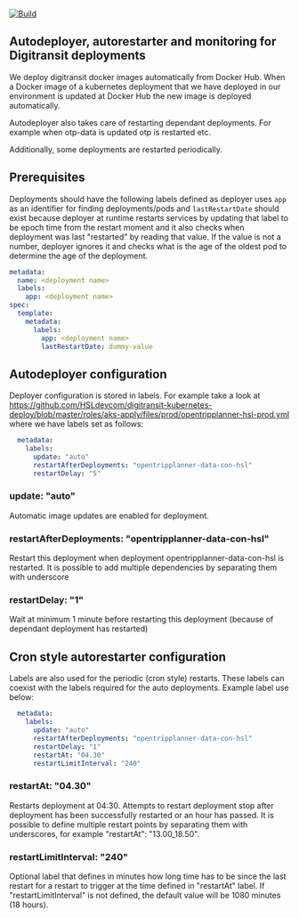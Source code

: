 [![Build](https://github.com/hsldevcom/digitransit-deployer/workflows/Process%20master%20push/badge.svg)](https://github.com/HSLdevcom/digitransit-deployer/actions)


## Autodeployer, autorestarter and monitoring for Digitransit deployments

We deploy digitransit docker images automatically from Docker Hub. When a Docker image of a kubernetes deployment that we have deployed in our environment is updated at Docker Hub the new image is deployed automatically.

Autodeployer also takes care of restarting dependant deployments. For example when otp-data is updated otp is restarted etc.

Additionally, some deployments are restarted periodically.

## Prerequisites

Deployments should have the following labels defined as deployer uses `app` as an identifier for finding deployments/pods and `lastRestartDate` should exist because deployer at runtime restarts services by updating that label to be epoch time from the restart moment and it also checks when deployment was last "restarted" by reading that value. If the value is not a number, deployer ignores it and checks what is the age of the oldest pod to determine the age of the deployment.
```yaml
metadata:
  name: <deployment name>
  labels:
    app: <deployment name>
spec:
  template:
    metadata:
      labels:
        app: <deployment name>
        lastRestartDate: dummy-value
```

## Autodeployer configuration

Deployer configuration is stored in labels. For example take a look at https://github.com/HSLdevcom/digitransit-kubernetes-deploy/blob/master/roles/aks-apply/files/prod/opentripplanner-hsl-prod.yml where we have labels set as follows:

```yaml
  metadata:
    labels:
      update: "auto"
      restartAfterDeployments: "opentripplanner-data-con-hsl"
      restartDelay: "5"
```

### update: "auto"
Automatic image updates are enabled for deployment.

### restartAfterDeployments: "opentripplanner-data-con-hsl"
Restart this deployment when deployment opentripplanner-data-con-hsl is restarted.
It is possible to add multiple dependencies by separating them with underscore

### restartDelay: "1"
Wait at minimum 1 minute before restarting this deployment (because of dependant deployment has restarted)

## Cron style autorestarter configuration

Labels are also used for the periodic (cron style) restarts. These labels can coexist with the labels required for the auto deployments. Example label use below:

```yaml
  metadata:
    labels:
      update: "auto"
      restartAfterDeployments: "opentripplanner-data-con-hsl"
      restartDelay: "1"
      restartAt: "04.30"
      restartLimitInterval: "240"
```

### restartAt: "04.30"
Restarts deployment at 04:30. Attempts to restart deployment stop after deployment has been successfully restarted or an hour has passed. It is possible to define multiple restart points by separating them with underscores, for example "restartAt": "13.00_18.50".

### restartLimitInterval: "240"
Optional label that defines in minutes how long time has to be since the last restart for a restart to trigger at the time defined in "restartAt" label. If "restartLimitInterval" is not defined, the default value will be 1080 minutes (18 hours).
